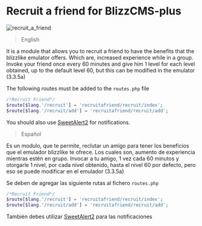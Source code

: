 # Recruit a friend for BlizzCMS-plus

![recruit_a_friend](https://user-images.githubusercontent.com/2810187/138608057-75db3f1a-512a-4096-99c9-9efa16d07c96.png)

> English

It is a module that allows you to recruit a friend to have the benefits that the blizzlike emulator offers. Which are, increased experience while in a group. Invoke your friend once every 60 minutes and give him 1 level for each level obtained, up to the default level 60, but this can be modified in the emulator (3.3.5a)

The following routes must be added to the `routes.php` file

```php
/*Recruit Friend*/
$route[$lang.'/recruit'] = 'recruitafriend/recruit/index';
$route[$lang.'/recruit/add'] = 'recruitafriend/recruit/add';
```

You should also use [SweetAlert2](https://sweetalert2.github.io/) for notifications.

> Español

Es un modulo, que te permite, reclutar un amigo para tener los beneficios que el emulador blizzlike te ofrece. Los cuales son, aumento de experiencia mientras estén en grupo. Invocar a tu amigo, 1 vez cada 60 minutos y otorgarle 1 nivel, por cada nivel obtenido, hasta el nivel 60 por defecto, pero eso se puede modificar en el emulador (3.3.5a)

Se deben de agregar las siguiente rutas al fichero `routes.php`

```php
/*Recruit Friend*/
$route[$lang.'/recruit'] = 'recruitafriend/recruit/index';
$route[$lang.'/recruit/add'] = 'recruitafriend/recruit/add';
```

También debes utilizar [SweetAlert2](https://sweetalert2.github.io/) para las notificaciones
